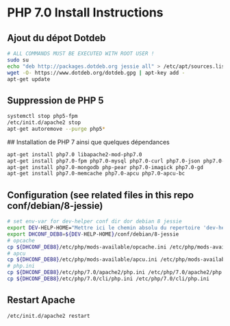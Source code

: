 # PHP 7.0 Install Instructions

## Ajout du dépot Dotdeb

```bash
# ALL COMMANDS MUST BE EXECUTED WITH ROOT USER !
sudo su
echo "deb http://packages.dotdeb.org jessie all" > /etc/apt/sources.list.d/dotdeb.list
wget -O- https://www.dotdeb.org/dotdeb.gpg | apt-key add -
apt-get update
```

## Suppression de PHP 5

```bash
systemctl stop php5-fpm
/etc/init.d/apache2 stop
apt-get autoremove --purge php5*
```

## Installation de PHP 7 ainsi que quelques dépendances

```bash
apt-get install php7.0 libapache2-mod-php7.0
apt-get install php7.0-fpm php7.0-mysql php7.0-curl php7.0-json php7.0-mcrypt php7.0-imap php7.0-xsl
apt-get install php7.0-mongodb php-pear php7.0-imagick php7.0-gd
apt-get install php7.0-memcache php7.0-apcu php7.0-apcu-bc
```

## Configuration (see related files in this repo conf/debian/8-jessie)

```bash
# set env-var for dev-helper conf dir dor debian 8 jessie
export DEV-HELP-HOME="Mettre ici le chemin absolu du repertoire 'dev-helper'"
export DHCONF_DEB8=${DEV-HELP-HOME}/conf/debian/8-jessie
# opcache
cp ${DHCONF_DEB8}/etc/php/mods-available/opcache.ini /etc/php/mods-available/opcache.ini
# apcu
cp ${DHCONF_DEB8}/etc/php/mods-available/apcu.ini /etc/php/mods-available/apcu.ini
# php.ini
cp ${DHCONF_DEB8}/etc/php/7.0/apache2/php.ini /etc/php/7.0/apache2/php.ini
cp ${DHCONF_DEB8}/etc/php/7.0/cli/php.ini /etc/php/7.0/cli/php.ini
```

## Restart Apache

```bash
/etc/init.d/apache2 restart
```
